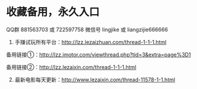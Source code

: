 # 收藏备用，永久入口

QQ群 881563703 或 722597758
微信号 lingjike 或 liangzijie666666
1. 手赚试玩所有平台：http://lzz.lezaizhuan.com/thread-1-1-1.html

备用链接①：http://lzz.imotor.com/viewthread.php?tid=3&extra=page%3D1

备用链接②：http://lzz.lezaixin.com/thread-1-1-1.html

2. 最新电影每天更新：http://www.lezaixin.com/thread-11578-1-1.html
